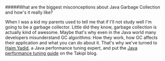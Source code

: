 #####What are the biggest misconceptions about Java Garbage Collection and how's it really like?

When I was a kid my parents used to tell me that if I'll not study well I'm going to be a garbage collector. 
Little did they know, garbage collection is actually kind of awesome. 
Maybe that's why even in the Java world many developers misunderstand GC algorithms: 
How they work, how GC affects their application and what you can do about it. 
That's why we've turned to [Haim Yadid](https://twitter.com/lifeyx), a Java performance tuning expert, 
and put the [Java performance tuning guide](http://blog.takipi.com/java-performance-tuning-how-to-get-the-most-out-of-your-garbage-collector/?utm_source=blog&utm_medium=in-post&utm_content=gcmisconceptions&utm_campaign=java) on the Takipi blog.